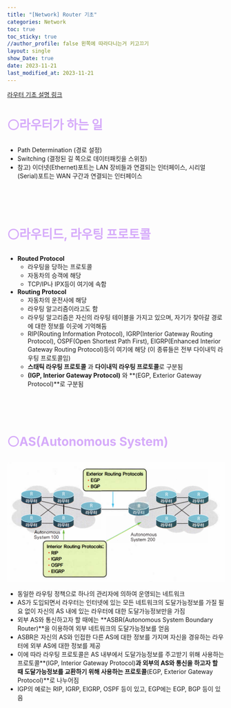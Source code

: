 ```yaml
---
title: "[Network] Router 기초"
categories: Network
toc: true
toc_sticky: true
//author_profile: false 왼쪽에 따라다니는거 키고끄기
layout: single
show_Date: true
date: 2023-11-21
last_modified_at: 2023-11-21
---
```


[라우터 기초 설명 링크](https://igh01gi.github.io/network/RepeaterHubBridgeSwitchRouter/)

# <span style="color: #D6ABFA;">⚪라우터가 하는 일</span>

- Path Determination (경로 설정)
- Switching (결정된 길 쪽으로 데이터패킷을 스위칭)
- 참고) 이더넷(Ethernet)포트는 LAN 장비들과 연결되는 인터페이스, 시리얼(Serial)포트는 WAN 구간과 연결되는 인터페이스

<br>

<br>

<br>

# <span style="color: #D6ABFA;">⚪라우티드, 라우팅 프로토콜</span>

- **Routed Protocol** 
  - 라우팅을 당하는 프로토콜
  - 자동차의 승객에 해당
  - TCP/IP나 IPX등이 여기에 속함
- **Routing Protocol**
  - 자동차의 운전사에 해당
  - 라우팅 알고리즘이라고도 함
  - 라우팅 알고리즘은 자신의 라우팅 테이블을 가지고 있으며, 자기가 찾아갈 경로에 대한 정보를 이곳에 기억해둠
  - RIP(Routing Information Protocol), IGRP(Interior Gateway Routing Protocol), OSPF(Open Shortest Path First), EIGRP(Enhanced Interior Gateway Routing Protocol)등이 여기에 해당 (이 종류들은 전부 다이내믹 라우팅 프로토콜임)
  - **스태틱 라우팅 프로토콜** 과 **다이내믹 라우팅 프로토콜**로 구분됨
  - **(IGP, Interior Gateway Protocol)** 와 **(EGP, Exterior Gateway Protocol)**로 구분됨

<br>

<br>

<br>

# <span style="color: #D6ABFA;">⚪AS(Autonomous System)</span>

![image-20231121221651345](./../../assets/images/2023-11-11-RouterBasic/image-20231121221651345.png)

- 동일한 라우팅 정책으로 하나의 관리자에 의하여 운영되는 네트워크
- AS가 도입되면서 라우터는 인터넷에 있는 모든 네트워크의 도달가능정보를 가질 필요 없이 자신의 AS 내에 있는 라우터에 대한 도달가능정보만을 가짐
- 외부 AS와 통신하고자 할 때에는 **ASBR(Autonomous System Boundary Router)**을 이용하여 외부 네트워크의 도달가능정보를 얻음
- ASBR은 자신의 AS와 인접한 다른 AS에 대한 정보를 가지며 자신을 경유하는 라우터에 외부 AS에 대한 정보를 제공
- 이에 따라 라우팅 프로토콜은 AS 내부에서 도달가능정보를 주고받기 위해 사용하는 프로토콜**(IGP, Interior Gateway Protocol)**과 외부의 AS와 통신을 하고자 할 때 도달가능정보를 교환하기 위해 사용하는 프로토콜**(EGP, Exterior Gateway Protocol)**로 나누어짐
-  IGP의 예로는 RIP, IGRP, EIGRP, OSPF 등이 있고, EGP에는 EGP, BGP 등이 있음

